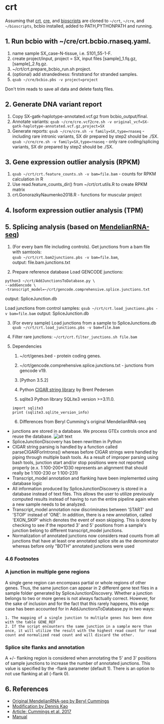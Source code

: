 # crt
Assuming that [crt](https://github.com/naumenko-sa/crt), [cre](https://github.com/naumenko-sa/cre), and [bioscripts](https://github.com/naumenko-sa/crt)
are cloned to `~/crt`, `~/cre`, and `~/bioscripts`, bcbio installed, added to PATH,PYTHONPATH and running.

## 1. Run bcbio with ~/cre/crt.bcbio.rnaseq.yaml.
1. name sample SX_case-N-tissue, i.e. S101_55-1-F.
2. create project/input, project = SX, input files [sample]_1.fq.gz, [sample]_2.fq.gz.
3. ~/crt/crt.prepare_bcbio_run.sh project.
4. (optional) add strandedness: firststrand for stranded samples.
5. ```qsub ~/cre/bcbio.pbs -v project=project```

Don't trim reads to save all data and delete fastq files.

## 2. Generate DNA variant report
1. Copy SX-gatk-haplotype-annotated.vcf.gz from bcbio_output/final.
2. Annotate variants:
`qsub ~/cre/cre.vcf2cre.sh -v original_vcf=SX-gatk-haplotype-annotated.vcf.gz,project=SX`
3. Generate reports:
`qsub ~/cre/cre.sh -v family=SX,type=rnaseq` - including rare intronic variants, SX dir prepared by step2 should be ./SX.
`qsub ~/cre/cre.sh -v family=SX,type=rnaseq` - only rare coding/splicing variants, SX dir prepared by step2 should be ./SX.

## 3. Gene expression outlier analysis (RPKM)
1. ```qsub ~/crt/crt.feature_counts.sh -v bam=file.bam``` - counts for RPKM calculation in R
2. Use read.feature_counts_dir() from ~/crt/crt.utils.R to create RPKM matrix
3. crt.GonorazkyNaumenko2018.R - functions for muscular project

## 4. Isoform expression outlier analysis (TPM)

## 5. Splicing analysis (based on [MendelianRNA-seq](https://github.com/berylc/MendelianRNA-seq))
1. (For every bam file including controls). Get junctions from a bam file with samtools:  
```qsub ~/crt/crt.bam2junctions.pbs -v bam=file.bam```,  
output: file.bam.junctions.txt

2. Prepare reference database 
Load GENCODE junctions: 
```
python3 ~/crt/AddJunctionsToDatabase.py \
--addGencode \
-transcript_model=~/crt/gencode.comprehensive.splice.junctions.txt
```
output: SpliceJunction.db

Load junctions from control samples: 
`qsub ~/crt/crt.load_junctions.pbs -v bam=file.bam`
output: SpliceJunction.db

3. (For every sample) Load junctions from a sample to SpliceJunctions.db
`qsub ~/crt/crt.load_junctions.pbs -v bam=file.bam`

4. Filter rare junctions: `~/crt/crt.filter_junctions.sh file.bam`

5. Dependencies

	1. ~/crt/genes.bed - protein coding genes. 
	
	2. ~/crt/gencode.comprehensive.splice.junctions.txt - junctions from gencode v19.

	3. [Python 3.5.2]

	4. Python [CIGAR string library](https://pypi.python.org/pypi/cigar/0.1.3) by Brent Pedersen

	5. sqlite3 Python library SQLite3 version >=3.11.0.
	```
	import sqlite3
	print (sqlite3.sqlite_version_info)
	```

	6. Differences from Beryl Cumming's original MendelianRNA-seq

- junctions are stored in a database. We process GTEx controls once and reuse the database.
![alt text](./SpliceJunctionSchema.png)
- SpliceJunctionDiscovery has been rewritten in Python
- CIGAR string parsing is handled by a function called parseCIGARForIntrons() whereas before CIGAR strings were handled by piping through multiple bash tools. As a result of improper parsing using bash tools, junction start and/or stop positions were not reported properly (e.x. 1:100-200*1D30 represents an alignment that should really be 1:100-230 or 1:100-231)
- Transcript_model annotation and flanking have been implemented using database logic
- All information produced by SpliceJunctionDiscovery is stored in a database instead of text files. This allows the user to utilize previously computed results instead of having to run the entire pipeline again when a new sample needs to be analyzed.
- Transcript_model annotation now discriminates between 'START' and 'STOP' instead of 'ONE'. In addition, there is a new annotation, called 'EXON_SKIP' which denotes the event of exon skipping. This is done by checking to see if the reported 3' and 5' positions from a sample's junction belong to different transcript_model junctions.
- Normalization of annotated junctions now considers read counts from all junctions that have at least one annotated splice site as the denominator whereas before only "BOTH" annotated junctions were used

### 4.6 Footnotes

### A junction in multiple gene regions
A single gene region can encompass partial or whole regions of other genes. Thus, the same junction can appear in 2 different gene text files in a sample folder generated by SpliceJunctionDiscovery. Whether a junction belongs to two or more genes is not always factually correct. However, for the sake of inclusion and for the fact that this rarely happens, this edge case has been accounted for in AddJunctionsToDatabase.py in two ways: 

	1. The mapping of a single junction to multiple genes has been done with the table GENE_REF
	2. If the script encounters the same junction in a sample more than once, it will utilize the result with the highest read count for read count and normalized read count and will discard the other.

### Splice site flanks and annotation
A +/- flanking region is considered when annotating the 5' and 3' positions of sample junctions to increase the number of annotated junctions. This value is specified by the -flank parameter (default 1). There is an option to not use flanking at all (-flank 0).

## 6. References
* [Original MendelianRNA-seq by Beryl Cummings](https://github.com/berylc/MendelianRNA-seq)
* [Modification by Dennis Kao](https://github.com/dennis-kao/MendelianRNA-seq-DB)
* [Article: Cummings et al. 2017](http://stm.sciencemag.org/content/9/386/eaal5209) 
* [Manual](https://macarthurlab.org/2017/05/31/improving-genetic-diagnosis-in-mendelian-disease-with-transcriptome-sequencing-a-walk-through/)